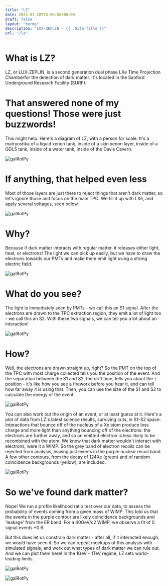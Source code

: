 ```yaml
---
title: "LZ"
date: 2024-03-28T15:00:00+00:00
draft: false
layout: "terms"
description: "LUX-ZEPLIN - {{ .Site.Title }}"
url: "/lz"
---
```


# What is LZ?

LZ, or LUX-ZEPLIN, is a second generation dual phase LXe Time Projection Chamberfor the detection of dark matter. It's located in the Sanford Underground Research Facility (SURF).

# That answered none of my questions! Those were just buzzwords!

This might help. Here's a diagram of LZ, with a person for scale. It's a matryoshka of a liquid xenon tank, inside of a skin xenon layer, inside of a GDLS tank, inside of a water tank, inside of the Davis Cavern.

![galRotPy](fig1.png)

# If anything, that helped even less

Most of those layers are just there to reject things that aren't dark matter, so let's ignore those and focus on the main TPC. We fill it up with LXe, and apply several voltages, seen below.

![galRotPy](TPCSchematic.png)

# Why?

Because if dark matter interacts with regular matter, it releases either light, heat, or electrons! The light we can pick up easily, but we have to draw the electrons towards our PMTs and make them emit light using a strong electric field.

![galRotPy](RecoilIllustration.png)

# What do you see?

The light is immediately seen by PMTs - we call this an S1 signal. After the electrons are drawn to the TPC extraction region, they emit a lot of light too - we call this an S2. With these two signals, we can tell you a lot about an interaction!

![galRotPy](Handscan_2.png)

# How?

Well, the electrons are drawn straight up, right? So the PMT on the top of the TPC with most charge collected tells you the position of the event. And the separation between the S1 and S2, the drift time, tells you about the z position - it's like how you see a firework before you hear it, and can tell how far away it is using that. Then, you can use the size of the S1 and S2 to calculate the energy of the event.

![galRotPy](PMT_Hitmap.png)

You can also work out the origin of an event, or at least guess at it. Here's a plot of data from LZ's latest science results, surviving cuts, in S1-S2 space. Interactions that bounce off of the nucleus of a Xe atom produce less charge and more light than anything bouncing off of the electrons: the electrons are further away, and so an emitted electron is less likely to be recombined with the atom. We know that dark matter wouldn't interact with electrons, were it a WIMP. So the grey band of electron recoils can be rejected from analysis, leaving just events in the purple nuclear recoil band. A few other contours, from the decay of 124Xe (green) and of random coincidence backgrounds (yellow), are included.

![galRotPy](S1S2.png)

# So we've found dark matter?

Nope! We run a profile likelihood ratio test over our data, to assess the probability of events coming from a given mass of WIMP. This told us that the events in the purple contour are likely coincidence backgrounds and 'leakage' from the ER band. For a 40GeV/c2 WIMP, we observe a fit of 0 signal events +0.6.

But this does let us constrain dark matter - after all, if it interacted enough, we *would* have seen it. So we can repeat mockups of this analysis with simulated signals, and work out what types of dark matter we can rule out. And we can plot them here! In the 1GeV - 1TeV regime, LZ sets world-leading limits.

![galRotPy](Sensitivity_2024.png)

![galRotPy](LZ.png)